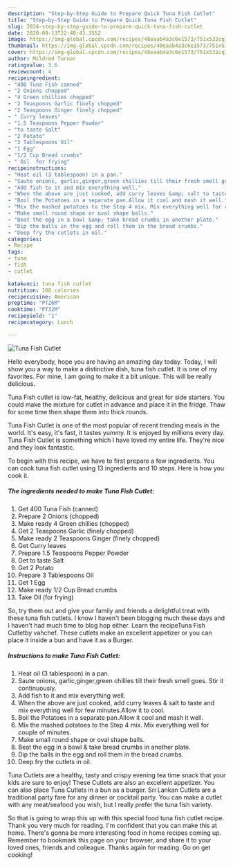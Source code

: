 ```yaml
---
description: "Step-by-Step Guide to Prepare Quick Tuna Fish Cutlet"
title: "Step-by-Step Guide to Prepare Quick Tuna Fish Cutlet"
slug: 3934-step-by-step-guide-to-prepare-quick-tuna-fish-cutlet
date: 2020-09-13T22:48:43.355Z
image: https://img-global.cpcdn.com/recipes/48eaab4a3c6e1573/751x532cq70/tuna-fish-cutlet-recipe-main-photo.jpg
thumbnail: https://img-global.cpcdn.com/recipes/48eaab4a3c6e1573/751x532cq70/tuna-fish-cutlet-recipe-main-photo.jpg
cover: https://img-global.cpcdn.com/recipes/48eaab4a3c6e1573/751x532cq70/tuna-fish-cutlet-recipe-main-photo.jpg
author: Mildred Turner
ratingvalue: 3.6
reviewcount: 4
recipeingredient:
- "400 Tuna Fish canned"
- "2 Onions chopped"
- "4 Green chillies chopped"
- "2 Teaspoons Garlic finely chopped"
- "2 Teaspoons Ginger finely chopped"
- " Curry leaves"
- "1.5 Teaspoons Pepper Powder"
- "to taste Salt"
- "2 Potato"
- "3 Tablespoons Oil"
- "1 Egg"
- "1/2 Cup Bread crumbs"
- " Oil  for frying"
recipeinstructions:
- "Heat oil (3 tablespoon) in a pan."
- "Saute onions, garlic,ginger,green chillies till their fresh smell goes. Stir it continuously."
- "Add fish to it and mix everything well."
- "When the above are just cooked, add curry leaves &amp; salt to taste and mix everything well for few minutes.Allow it to cool."
- "Boil the Potatoes in a separate pan.Allow it cool and mash it well."
- "Mix the mashed potatoes to the Step 4 mix. Mix everything well for couple of minutes."
- "Make small round shape or oval shape balls."
- "Beat the egg in a bowl &amp; take bread crumbs in another plate."
- "Dip the balls in the egg and roll them in the bread crumbs."
- "Deep fry the cutlets in oil."
categories:
- Recipe
tags:
- tuna
- fish
- cutlet

katakunci: tuna fish cutlet 
nutrition: 168 calories
recipecuisine: American
preptime: "PT26M"
cooktime: "PT32M"
recipeyield: "1"
recipecategory: Lunch

---
```



![Tuna Fish Cutlet](https://img-global.cpcdn.com/recipes/48eaab4a3c6e1573/751x532cq70/tuna-fish-cutlet-recipe-main-photo.jpg)

Hello everybody, hope you are having an amazing day today. Today, I will show you a way to make a distinctive dish, tuna fish cutlet. It is one of my favorites. For mine, I am going to make it a bit unique. This will be really delicious.

Tuna Fish cutlet is low-fat, healthy, delicious and great for side starters. You could make the mixture for cutlet in advance and place it in the fridge. Thaw for some time then shape them into thick rounds.

Tuna Fish Cutlet is one of the most popular of recent trending meals in the world. It's easy, it's fast, it tastes yummy. It is enjoyed by millions every day. Tuna Fish Cutlet is something which I have loved my entire life. They're nice and they look fantastic.


To begin with this recipe, we have to first prepare a few ingredients. You can cook tuna fish cutlet using 13 ingredients and 10 steps. Here is how you cook it.

<!--inarticleads1-->

##### The ingredients needed to make Tuna Fish Cutlet:

1. Get 400 Tuna Fish (canned)
1. Prepare 2 Onions (chopped)
1. Make ready 4 Green chillies (chopped)
1. Get 2 Teaspoons Garlic (finely chopped)
1. Make ready 2 Teaspoons Ginger (finely chopped)
1. Get  Curry leaves
1. Prepare 1.5 Teaspoons Pepper Powder
1. Get to taste Salt
1. Get 2 Potato
1. Prepare 3 Tablespoons Oil
1. Get 1 Egg
1. Make ready 1/2 Cup Bread crumbs
1. Take  Oil  (for frying)


So, try them out and give your family and friends a delightful treat with these tuna fish cutlets. I know I haven&#39;t been blogging much these days and I haven&#39;t had much time to blog hop either. Learn the recipeTuna Fish Cutletby vahchef. These cutlets make an excellent appetizer or you can place it inside a bun and have it as a Burger. 

<!--inarticleads2-->

##### Instructions to make Tuna Fish Cutlet:

1. Heat oil (3 tablespoon) in a pan.
1. Saute onions, garlic,ginger,green chillies till their fresh smell goes. Stir it continuously.
1. Add fish to it and mix everything well.
1. When the above are just cooked, add curry leaves &amp; salt to taste and mix everything well for few minutes.Allow it to cool.
1. Boil the Potatoes in a separate pan.Allow it cool and mash it well.
1. Mix the mashed potatoes to the Step 4 mix. Mix everything well for couple of minutes.
1. Make small round shape or oval shape balls.
1. Beat the egg in a bowl &amp; take bread crumbs in another plate.
1. Dip the balls in the egg and roll them in the bread crumbs.
1. Deep fry the cutlets in oil.


Tuna Cutlets are a healthy, tasty and crispy evening tea time snack that your kids are sure to enjoy! These Cutlets are also an excellent appetizer. You can also place Tuna Cutlets in a bun as a burger. Sri Lankan Cutlets are a traditional party fare for any dinner or cocktail party. You can make a cutlet with any meat/seafood you wish, but I really prefer the tuna fish variety. 

So that is going to wrap this up with this special food tuna fish cutlet recipe. Thank you very much for reading. I'm confident that you can make this at home. There's gonna be more interesting food in home recipes coming up. Remember to bookmark this page on your browser, and share it to your loved ones, friends and colleague. Thanks again for reading. Go on get cooking!
